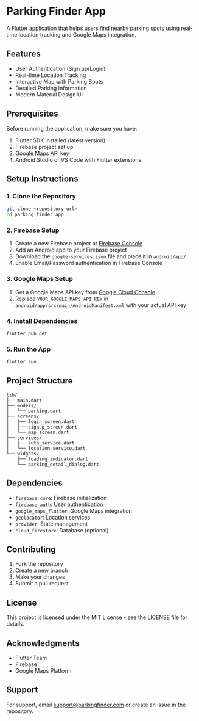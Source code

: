 # Parking Finder App

A Flutter application that helps users find nearby parking spots using real-time location tracking and Google Maps integration.

## Features

- User Authentication (Sign up/Login)
- Real-time Location Tracking
- Interactive Map with Parking Spots
- Detailed Parking Information
- Modern Material Design UI

## Prerequisites

Before running the application, make sure you have:

1. Flutter SDK installed (latest version)
2. Firebase project set up
3. Google Maps API key
4. Android Studio or VS Code with Flutter extensions

## Setup Instructions

### 1. Clone the Repository

```bash
git clone <repository-url>
cd parking_finder_app
```

### 2. Firebase Setup

1. Create a new Firebase project at [Firebase Console](https://console.firebase.google.com)
2. Add an Android app to your Firebase project
3. Download the `google-services.json` file and place it in `android/app/`
4. Enable Email/Password authentication in Firebase Console

### 3. Google Maps Setup

1. Get a Google Maps API key from [Google Cloud Console](https://console.cloud.google.com)
2. Replace `YOUR_GOOGLE_MAPS_API_KEY` in `android/app/src/main/AndroidManifest.xml` with your actual API key

### 4. Install Dependencies

```bash
flutter pub get
```

### 5. Run the App

```bash
flutter run
```

## Project Structure

```
lib/
├── main.dart
├── models/
│   └── parking.dart
├── screens/
│   ├── login_screen.dart
│   ├── signup_screen.dart
│   └── map_screen.dart
├── services/
│   ├── auth_service.dart
│   └── location_service.dart
└── widgets/
    ├── loading_indicator.dart
    └── parking_detail_dialog.dart
```

## Dependencies

- `firebase_core`: Firebase initialization
- `firebase_auth`: User authentication
- `google_maps_flutter`: Google Maps integration
- `geolocator`: Location services
- `provider`: State management
- `cloud_firestore`: Database (optional)

## Contributing

1. Fork the repository
2. Create a new branch
3. Make your changes
4. Submit a pull request

## License

This project is licensed under the MIT License - see the LICENSE file for details.

## Acknowledgments

- Flutter Team
- Firebase
- Google Maps Platform

## Support

For support, email support@parkingfinder.com or create an issue in the repository.